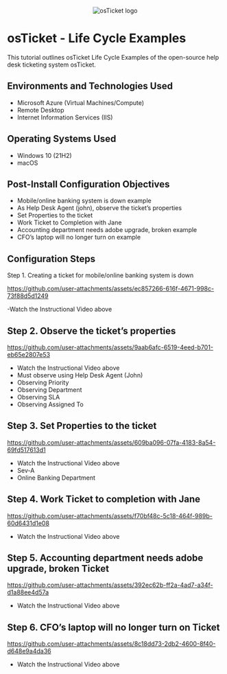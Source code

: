 <p align="center">
<img src="https://i.imgur.com/Clzj7Xs.png" alt="osTicket logo"/>
</p>

<h1>osTicket - Life Cycle Examples</h1>
This tutorial outlines osTicket Life Cycle Examples of the open-source help desk ticketing system osTicket.<br />




<h2>Environments and Technologies Used</h2>

- Microsoft Azure (Virtual Machines/Compute)
- Remote Desktop
- Internet Information Services (IIS)

<h2>Operating Systems Used </h2>

- Windows 10</b> (21H2)
- macOS 

<h2>Post-Install Configuration Objectives</h2>

- Mobile/online banking system is down example
- As Help Desk Agent (john), observe the ticket’s properties
- Set Properties to the ticket
- Work Ticket to Completion with Jane
- Accounting department needs adobe upgrade, broken example
- CFO’s laptop will no longer turn on example


<h2>Configuration Steps</h2>

Step 1. Creating a ticket for mobile/online banking system is down


https://github.com/user-attachments/assets/ec857266-616f-4671-998c-73f88d5d1249

-Watch the Instructional Video above


<h2>Step 2. Observe the ticket’s properties</h2

https://github.com/user-attachments/assets/9aab6afc-6519-4eed-b701-eb65e2807e53

- Watch the Instructional Video above
- Must observe using Help Desk Agent (John)
- Observing Priority
- Observing Department
- Observing SLA
- Observing Assigned To

<h2>Step 3. Set Properties to the ticket</h2

https://github.com/user-attachments/assets/609ba096-07fa-4183-8a54-69fd517613d1

- Watch the Instructional Video above
- Sev-A
- Online Banking Department


<h2>Step 4. Work Ticket to completion with Jane</h2

https://github.com/user-attachments/assets/f70bf48c-5c18-464f-989b-60d6431d1e08

- Watch the Instructional Video above

<h2>Step 5. Accounting department needs adobe upgrade, broken Ticket</h2


https://github.com/user-attachments/assets/392ec62b-ff2a-4ad7-a34f-d1a88ee4d57a

- Watch the Instructional Video above

<h2>Step 6.  CFO’s laptop will no longer turn on Ticket</h2

https://github.com/user-attachments/assets/8c18dd73-2db2-4600-8f40-d648e9a4da36

- Watch the Instructional Video above

